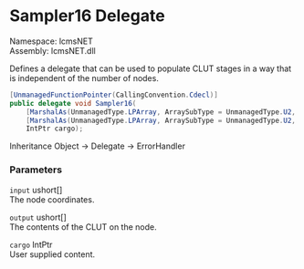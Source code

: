 # Sampler16 Delegate

Namespace: lcmsNET  
Assembly: lcmsNET.dll

Defines a delegate that can be used to populate CLUT stages in a way that is independent of the number of nodes.

```csharp
[UnmanagedFunctionPointer(CallingConvention.Cdecl)]
public delegate void Sampler16(
    [MarshalAs(UnmanagedType.LPArray, ArraySubType = UnmanagedType.U2, SizeConst = Stage.MAX_INPUT_DIMENSIONS + 1), In] ushort[] input,
    [MarshalAs(UnmanagedType.LPArray, ArraySubType = UnmanagedType.U2, SizeConst = Stage.MAX_STAGE_CHANNELS), In] ushort[] output,
    IntPtr cargo);
```

Inheritance Object → Delegate → ErrorHandler

### Parameters

`input` ushort[]  
The node coordinates.

`output` ushort[]  
The contents of the CLUT on the node.

`cargo` IntPtr  
User supplied content.
